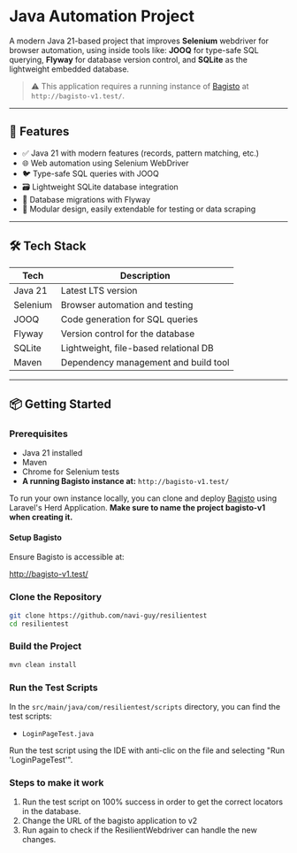# Java Automation Project

A modern Java 21-based project that improves **Selenium** webdriver for browser automation, using inside tools like:
**JOOQ** for type-safe SQL querying, **Flyway** for database version control, 
and **SQLite** as the lightweight embedded database.

> ⚠️ This application requires a running instance of [Bagisto](https://github.com/bagisto/bagisto) at `http://bagisto-v1.test/`.

---

## 🚀 Features

- ✅ Java 21 with modern features (records, pattern matching, etc.)
- 🌐 Web automation using Selenium WebDriver
- 🐦 Type-safe SQL queries with JOOQ
- 🗃️ Lightweight SQLite database integration
- 🔁 Database migrations with Flyway
- 🧪 Modular design, easily extendable for testing or data scraping

---

## 🛠️ Tech Stack

| Tech     | Description                            |
|----------|----------------------------------------|
| Java 21  | Latest LTS version                     |
| Selenium | Browser automation and testing         |
| JOOQ     | Code generation for SQL queries        |
| Flyway   | Version control for the database       |
| SQLite   | Lightweight, file-based relational DB  |
| Maven    | Dependency management and build tool   |

---

## 📦 Getting Started

### Prerequisites

- Java 21 installed
- Maven
- Chrome for Selenium tests
- **A running Bagisto instance at:** `http://bagisto-v1.test/`

To run your own instance locally, you can clone and deploy [Bagisto](https://github.com/bagisto/bagisto) using Laravel's Herd Application.
**Make sure to name the project bagisto-v1 when creating it.**


#### Setup Bagisto

Ensure Bagisto is accessible at:

http://bagisto-v1.test/

### Clone the Repository

```bash
git clone https://github.com/navi-guy/resilientest
cd resilientest
```

### Build the Project

```bash
mvn clean install
```


### Run the Test Scripts

In the `src/main/java/com/resilientest/scripts` directory, you can find the test scripts:

- `LoginPageTest.java`

Run the test script using the IDE with anti-clic on the file and selecting "Run 'LoginPageTest'".

### Steps to make it work

1. Run the test script on 100% success in order to get the correct locators in the database.
2. Change the URL of the bagisto application to v2
3. Run again to check if the ResilientWebdriver can handle the new changes. 